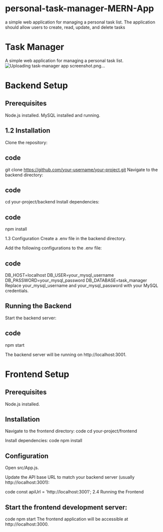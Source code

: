 # personal-task-manager-MERN-App
 a simple web application for managing a  personal task list. The application should allow users to create, read, update, and  delete tasks

# Task Manager

A simple web application for managing a personal task list.
![Uploading task-manager app screenshot.png…]()


# Backend Setup
## Prerequisites
Node.js installed.
MySQL installed and running.

## 1.2 Installation
Clone the repository:

## code
git clone https://github.com/your-username/your-project.git
Navigate to the backend directory:

## code
cd your-project/backend
Install dependencies:

## code
npm install

1.3 Configuration
Create a .env file in the backend directory.

Add the following configurations to the .env file:

## code
DB_HOST=localhost
DB_USER=your_mysql_username
DB_PASSWORD=your_mysql_password
DB_DATABASE=task_manager
Replace your_mysql_username and your_mysql_password with your MySQL credentials.

## Running the Backend
Start the backend server:
## code
npm start

The backend server will be running on http://localhost:3001.

# Frontend Setup
## Prerequisites
Node.js installed.

## Installation
Navigate to the frontend directory:
code
cd your-project/frontend

Install dependencies:
code
npm install

## Configuration
Open src/App.js.

Update the API base URL to match your backend server (usually http://localhost:3001):

code
const apiUrl = 'http://localhost:3001';
2.4 Running the Frontend
## Start the frontend development server:

code
npm start
The frontend application will be accessible at http://localhost:3000.

